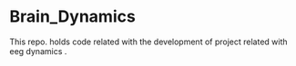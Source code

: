 # Brain_Dynamics

This repo. holds code related with the development of project related with eeg dynamics .
